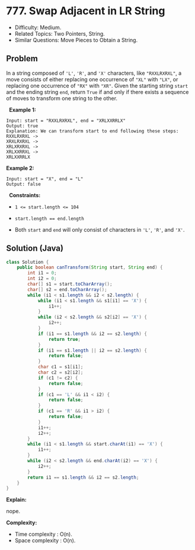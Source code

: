 # 777. Swap Adjacent in LR String

- Difficulty: Medium.
- Related Topics: Two Pointers, String.
- Similar Questions: Move Pieces to Obtain a String.

## Problem

In a string composed of ```'L'```, ```'R'```, and ```'X'``` characters, like ```"RXXLRXRXL"```, a move consists of either replacing one occurrence of ```"XL"``` with ```"LX"```, or replacing one occurrence of ```"RX"``` with ```"XR"```. Given the starting string ```start``` and the ending string ```end```, return ```True``` if and only if there exists a sequence of moves to transform one string to the other.

 
**Example 1:**

```
Input: start = "RXXLRXRXL", end = "XRLXXRRLX"
Output: true
Explanation: We can transform start to end following these steps:
RXXLRXRXL ->
XRXLRXRXL ->
XRLXRXRXL ->
XRLXXRRXL ->
XRLXXRRLX
```

**Example 2:**

```
Input: start = "X", end = "L"
Output: false
```

 
**Constraints:**


	
- ```1 <= start.length <= 104```
	
- ```start.length == end.length```
	
- Both ```start``` and ```end``` will only consist of characters in ```'L'```, ```'R'```, and ```'X'```.



## Solution (Java)

```java
class Solution {
    public boolean canTransform(String start, String end) {
        int i1 = 0;
        int i2 = 0;
        char[] s1 = start.toCharArray();
        char[] s2 = end.toCharArray();
        while (i1 < s1.length && i2 < s2.length) {
            while (i1 < s1.length && s1[i1] == 'X') {
                i1++;
            }
            while (i2 < s2.length && s2[i2] == 'X') {
                i2++;
            }
            if (i1 == s1.length && i2 == s2.length) {
                return true;
            }
            if (i1 == s1.length || i2 == s2.length) {
                return false;
            }
            char c1 = s1[i1];
            char c2 = s2[i2];
            if (c1 != c2) {
                return false;
            }
            if (c1 == 'L' && i1 < i2) {
                return false;
            }
            if (c1 == 'R' && i1 > i2) {
                return false;
            }
            i1++;
            i2++;
        }
        while (i1 < s1.length && start.charAt(i1) == 'X') {
            i1++;
        }
        while (i2 < s2.length && end.charAt(i2) == 'X') {
            i2++;
        }
        return i1 == s1.length && i2 == s2.length;
    }
}
```

**Explain:**

nope.

**Complexity:**

* Time complexity : O(n).
* Space complexity : O(n).

